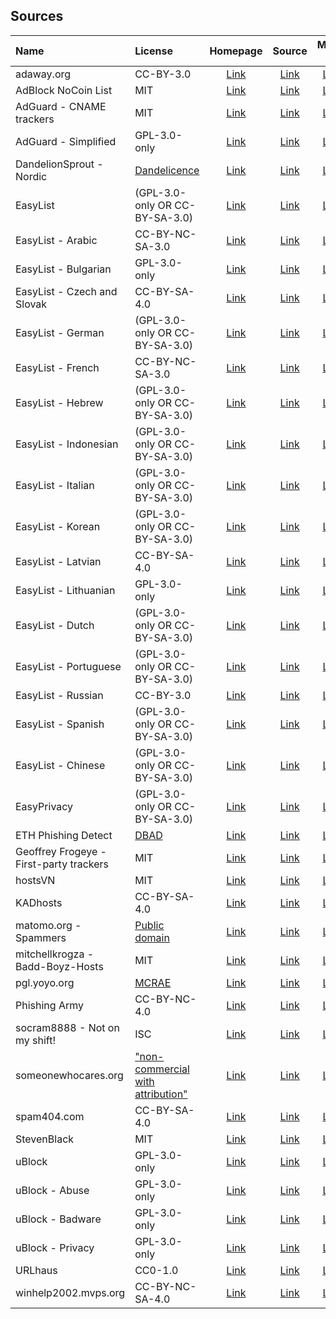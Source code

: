 ## Sources

| Name                                    | License                                                           | Homepage                                              | Source                                            | Mirror 1                                            | Mirror 2                                            | Mirror 3                                            |
|:----------------------------------------|:------------------------------------------------------------------|:-----------------------------------------------------:|:-------------------------------------------------:|:---------------------------------------------------:|:---------------------------------------------------:|:---------------------------------------------------:|
| adaway.org                              | CC-BY-3.0                                                         | [Link][homepage-adaway.org]                           | [Link][source-adaway.org]                         | [Link][mirror-1-adaway.org]                         | [Link][mirror-2-adaway.org]                         | [Link][mirror-3-adaway.org]                         |
| AdBlock NoCoin List                     | MIT                                                               | [Link][homepage-adblock-nocoin-list]                  | [Link][source-adblock-nocoin-list]                | [Link][mirror-1-adblock-nocoin-list]                | [Link][mirror-2-adblock-nocoin-list]                | [Link][mirror-3-adblock-nocoin-list]                |
| AdGuard - CNAME trackers                | MIT                                                               | [Link][homepage-adguard-cname-trackers]               | [Link][source-adguard-cname-trackers]             | [Link][mirror-1-adguard-cname-trackers]             | [Link][mirror-2-adguard-cname-trackers]             | [Link][mirror-3-adguard-cname-trackers]             |
| AdGuard - Simplified                    | GPL-3.0-only                                                      | [Link][homepage-adguard-simplified]                   | [Link][source-adguard-simplified]                 | [Link][mirror-1-adguard-simplified]                 | [Link][mirror-2-adguard-simplified]                 | [Link][mirror-3-adguard-simplified]                 |
| DandelionSprout - Nordic                | [Dandelicence][license-dandelionsprout-nordic]                    | [Link][homepage-dandelionsprout-nordic]               | [Link][source-dandelionsprout-nordic]             | [Link][mirror-1-dandelionsprout-nordic]             | [Link][mirror-2-dandelionsprout-nordic]             | [Link][mirror-3-dandelionsprout-nordic]             |
| EasyList                                | (GPL-3.0-only OR CC-BY-SA-3.0)                                    | [Link][homepage-easylist]                             | [Link][source-easylist]                           | [Link][mirror-1-easylist]                           | [Link][mirror-2-easylist]                           | [Link][mirror-3-easylist]                           |
| EasyList - Arabic                       | CC-BY-NC-SA-3.0                                                   | [Link][homepage-easylist-ara]                         | [Link][source-easylist-ara]                       | [Link][mirror-1-easylist-ara]                       | [Link][mirror-2-easylist-ara]                       | [Link][mirror-3-easylist-ara]                       |
| EasyList - Bulgarian                    | GPL-3.0-only                                                      | [Link][homepage-easylist-bul]                         | [Link][source-easylist-bul]                       | [Link][mirror-1-easylist-bul]                       | [Link][mirror-2-easylist-bul]                       | [Link][mirror-3-easylist-bul]                       |
| EasyList - Czech and Slovak             | CC-BY-SA-4.0                                                      | [Link][homepage-easylist-ces-slk]                     | [Link][source-easylist-ces-slk]                   | [Link][mirror-1-easylist-ces-slk]                   | [Link][mirror-2-easylist-ces-slk]                   | [Link][mirror-3-easylist-ces-slk]                   |
| EasyList - German                       | (GPL-3.0-only OR CC-BY-SA-3.0)                                    | [Link][homepage-easylist-deu]                         | [Link][source-easylist-deu]                       | [Link][mirror-1-easylist-deu]                       | [Link][mirror-2-easylist-deu]                       | [Link][mirror-3-easylist-deu]                       |
| EasyList - French                       | CC-BY-NC-SA-3.0                                                   | [Link][homepage-easylist-fra]                         | [Link][source-easylist-fra]                       | [Link][mirror-1-easylist-fra]                       | [Link][mirror-2-easylist-fra]                       | [Link][mirror-3-easylist-fra]                       |
| EasyList - Hebrew                       | (GPL-3.0-only OR CC-BY-SA-3.0)                                    | [Link][homepage-easylist-heb]                         | [Link][source-easylist-heb]                       | [Link][mirror-1-easylist-heb]                       | [Link][mirror-2-easylist-heb]                       | [Link][mirror-3-easylist-heb]                       |
| EasyList - Indonesian                   | (GPL-3.0-only OR CC-BY-SA-3.0)                                    | [Link][homepage-easylist-ind]                         | [Link][source-easylist-ind]                       | [Link][mirror-1-easylist-ind]                       | [Link][mirror-2-easylist-ind]                       | [Link][mirror-3-easylist-ind]                       |
| EasyList - Italian                      | (GPL-3.0-only OR CC-BY-SA-3.0)                                    | [Link][homepage-easylist-ita]                         | [Link][source-easylist-ita]                       | [Link][mirror-1-easylist-ita]                       | [Link][mirror-2-easylist-ita]                       | [Link][mirror-3-easylist-ita]                       |
| EasyList - Korean                       | (GPL-3.0-only OR CC-BY-SA-3.0)                                    | [Link][homepage-easylist-kor]                         | [Link][source-easylist-kor]                       | [Link][mirror-1-easylist-kor]                       | [Link][mirror-2-easylist-kor]                       | [Link][mirror-3-easylist-kor]                       |
| EasyList - Latvian                      | CC-BY-SA-4.0                                                      | [Link][homepage-easylist-lav]                         | [Link][source-easylist-lav]                       | [Link][mirror-1-easylist-lav]                       | [Link][mirror-2-easylist-lav]                       | [Link][mirror-3-easylist-lav]                       |
| EasyList - Lithuanian                   | GPL-3.0-only                                                      | [Link][homepage-easylist-lit]                         | [Link][source-easylist-lit]                       | [Link][mirror-1-easylist-lit]                       | [Link][mirror-2-easylist-lit]                       | [Link][mirror-3-easylist-lit]                       |
| EasyList - Dutch                        | (GPL-3.0-only OR CC-BY-SA-3.0)                                    | [Link][homepage-easylist-nld]                         | [Link][source-easylist-nld]                       | [Link][mirror-1-easylist-nld]                       | [Link][mirror-2-easylist-nld]                       | [Link][mirror-3-easylist-nld]                       |
| EasyList - Portuguese                   | (GPL-3.0-only OR CC-BY-SA-3.0)                                    | [Link][homepage-easylist-por]                         | [Link][source-easylist-por]                       | [Link][mirror-1-easylist-por]                       | [Link][mirror-2-easylist-por]                       | [Link][mirror-3-easylist-por]                       |
| EasyList - Russian                      | CC-BY-3.0                                                         | [Link][homepage-easylist-rus]                         | [Link][source-easylist-rus]                       | [Link][mirror-1-easylist-rus]                       | [Link][mirror-2-easylist-rus]                       | [Link][mirror-3-easylist-rus]                       |
| EasyList - Spanish                      | (GPL-3.0-only OR CC-BY-SA-3.0)                                    | [Link][homepage-easylist-spa]                         | [Link][source-easylist-spa]                       | [Link][mirror-1-easylist-spa]                       | [Link][mirror-2-easylist-spa]                       | [Link][mirror-3-easylist-spa]                       |
| EasyList - Chinese                      | (GPL-3.0-only OR CC-BY-SA-3.0)                                    | [Link][homepage-easylist-zho]                         | [Link][source-easylist-zho]                       | [Link][mirror-1-easylist-zho]                       | [Link][mirror-2-easylist-zho]                       | [Link][mirror-3-easylist-zho]                       |
| EasyPrivacy                             | (GPL-3.0-only OR CC-BY-SA-3.0)                                    | [Link][homepage-easyprivacy]                          | [Link][source-easyprivacy]                        | [Link][mirror-1-easyprivacy]                        | [Link][mirror-2-easyprivacy]                        | [Link][mirror-3-easyprivacy]                        |
| ETH Phishing Detect                     | [DBAD][license-eth-phishing-detect]                               | [Link][homepage-eth-phishing-detect]                  | [Link][source-eth-phishing-detect]                | [Link][mirror-1-eth-phishing-detect]                | [Link][mirror-2-eth-phishing-detect]                | [Link][mirror-3-eth-phishing-detect]                |
| Geoffrey Frogeye - First-party trackers | MIT                                                               | [Link][homepage-gfrogeye-firstparty-trackers]         | [Link][source-gfrogeye-firstparty-trackers]       | [Link][mirror-1-gfrogeye-firstparty-trackers]       | [Link][mirror-2-gfrogeye-firstparty-trackers]       | [Link][mirror-3-gfrogeye-firstparty-trackers]       |
| hostsVN                                 | MIT                                                               | [Link][homepage-hostsvn]                              | [Link][source-hostsvn]                            | [Link][mirror-1-hostsvn]                            | [Link][mirror-2-hostsvn]                            | [Link][mirror-3-hostsvn]                            |
| KADhosts                                | CC-BY-SA-4.0                                                      | [Link][homepage-kadhosts]                             | [Link][source-kadhosts]                           | [Link][mirror-1-kadhosts]                           | [Link][mirror-2-kadhosts]                           | [Link][mirror-3-kadhosts]                           |
| matomo.org - Spammers                   | [Public domain][license-matomo.org-spammers]                      | [Link][homepage-matomo.org-spammers]                  | [Link][source-matomo.org-spammers]                | [Link][mirror-1-matomo.org-spammers]                | [Link][mirror-2-matomo.org-spammers]                | [Link][mirror-3-matomo.org-spammers]                |
| mitchellkrogza - Badd-Boyz-Hosts        | MIT                                                               | [Link][homepage-mitchellkrogza-badd-boyz-hosts]       | [Link][source-mitchellkrogza-badd-boyz-hosts]     | [Link][mirror-1-mitchellkrogza-badd-boyz-hosts]     | [Link][mirror-2-mitchellkrogza-badd-boyz-hosts]     | [Link][mirror-3-mitchellkrogza-badd-boyz-hosts]     |
| pgl.yoyo.org                            | [MCRAE][license-pgl.yoyo.org]                                     | [Link][homepage-pgl.yoyo.org]                         | [Link][source-pgl.yoyo.org]                       | [Link][mirror-1-pgl.yoyo.org]                       | [Link][mirror-2-pgl.yoyo.org]                       | [Link][mirror-3-pgl.yoyo.org]                       |
| Phishing Army                           | CC-BY-NC-4.0                                                      | [Link][homepage-phishing.army]                        | [Link][source-phishing.army]                      | [Link][mirror-1-phishing.army]                      | [Link][mirror-2-phishing.army]                      | [Link][mirror-3-phishing.army]                      |
| socram8888 - Not on my shift!           | ISC                                                               | [Link][homepage-socram8888-notonmyshift]              | [Link][source-socram8888-notonmyshift]            | [Link][mirror-1-socram8888-notonmyshift]            | [Link][mirror-2-socram8888-notonmyshift]            | [Link][mirror-3-socram8888-notonmyshift]            |
| someonewhocares.org                     | ["non-commercial with attribution"][license-someonewhocares.org]  | [Link][homepage-someonewhocares.org]                  | [Link][source-someonewhocares.org]                | [Link][mirror-1-someonewhocares.org]                | [Link][mirror-2-someonewhocares.org]                | [Link][mirror-3-someonewhocares.org]                |
| spam404.com                             | CC-BY-SA-4.0                                                      | [Link][homepage-spam404.com]                          | [Link][source-spam404.com]                        | [Link][mirror-1-spam404.com]                        | [Link][mirror-2-spam404.com]                        | [Link][mirror-3-spam404.com]                        |
| StevenBlack                             | MIT                                                               | [Link][homepage-stevenblack]                          | [Link][source-stevenblack]                        | [Link][mirror-1-stevenblack]                        | [Link][mirror-2-stevenblack]                        | [Link][mirror-3-stevenblack]                        |
| uBlock                                  | GPL-3.0-only                                                      | [Link][homepage-ublock]                               | [Link][source-ublock]                             | [Link][mirror-1-ublock]                             | [Link][mirror-2-ublock]                             | [Link][mirror-3-ublock]                             |
| uBlock - Abuse                          | GPL-3.0-only                                                      | [Link][homepage-ublock-abuse]                         | [Link][source-ublock-abuse]                       | [Link][mirror-1-ublock-abuse]                       | [Link][mirror-2-ublock-abuse]                       | [Link][mirror-3-ublock-abuse]                       |
| uBlock - Badware                        | GPL-3.0-only                                                      | [Link][homepage-ublock-badware]                       | [Link][source-ublock-badware]                     | [Link][mirror-1-ublock-badware]                     | [Link][mirror-2-ublock-badware]                     | [Link][mirror-3-ublock-badware]                     |
| uBlock - Privacy                        | GPL-3.0-only                                                      | [Link][homepage-ublock-privacy]                       | [Link][source-ublock-privacy]                     | [Link][mirror-1-ublock-privacy]                     | [Link][mirror-2-ublock-privacy]                     | [Link][mirror-3-ublock-privacy]                     |
| URLhaus                                 | CC0-1.0                                                           | [Link][homepage-urlhaus]                              | [Link][source-urlhaus]                            | [Link][mirror-1-urlhaus]                            | [Link][mirror-2-urlhaus]                            | [Link][mirror-3-urlhaus]                            |
| winhelp2002.mvps.org                    | CC-BY-NC-SA-4.0                                                   | [Link][homepage-winhelp2002.mvps.org]                 | [Link][source-winhelp2002.mvps.org]               | [Link][mirror-1-winhelp2002.mvps.org]               | [Link][mirror-2-winhelp2002.mvps.org]               | [Link][mirror-3-winhelp2002.mvps.org]               |

[homepage-adaway.org]: https://adaway.org
[source-adaway.org]: https://adaway.org/hosts.txt
[mirror-1-adaway.org]: https://raw.githubusercontent.com/hectorm/hmirror/master/data/adaway.org/list.txt
[mirror-2-adaway.org]: https://gitlab.com/hectorm/hmirror/-/raw/master/data/adaway.org/list.txt
[mirror-3-adaway.org]: https://hmirror.molinero.dev/adaway.org/list.txt

[homepage-adblock-nocoin-list]: https://github.com/hoshsadiq/adblock-nocoin-list
[source-adblock-nocoin-list]: https://raw.githubusercontent.com/hoshsadiq/adblock-nocoin-list/master/hosts.txt
[mirror-1-adblock-nocoin-list]: https://raw.githubusercontent.com/hectorm/hmirror/master/data/adblock-nocoin-list/list.txt
[mirror-2-adblock-nocoin-list]: https://gitlab.com/hectorm/hmirror/-/raw/master/data/adblock-nocoin-list/list.txt
[mirror-3-adblock-nocoin-list]: https://hmirror.molinero.dev/adblock-nocoin-list/list.txt

[homepage-adguard-cname-trackers]: https://github.com/AdguardTeam/cname-trackers
[source-adguard-cname-trackers]: https://raw.githubusercontent.com/AdguardTeam/cname-trackers/master/combined_disguised_trackers_justdomains.txt
[mirror-1-adguard-cname-trackers]: https://raw.githubusercontent.com/hectorm/hmirror/master/data/adguard-cname-trackers/list.txt
[mirror-2-adguard-cname-trackers]: https://gitlab.com/hectorm/hmirror/-/raw/master/data/adguard-cname-trackers/list.txt
[mirror-3-adguard-cname-trackers]: https://hmirror.molinero.dev/adguard-cname-trackers/list.txt

[homepage-adguard-simplified]: https://github.com/AdguardTeam/AdGuardSDNSFilter
[source-adguard-simplified]: https://adguardteam.github.io/AdGuardSDNSFilter/Filters/filter.txt
[mirror-1-adguard-simplified]: https://raw.githubusercontent.com/hectorm/hmirror/master/data/adguard-simplified/list.txt
[mirror-2-adguard-simplified]: https://gitlab.com/hectorm/hmirror/-/raw/master/data/adguard-simplified/list.txt
[mirror-3-adguard-simplified]: https://hmirror.molinero.dev/adguard-simplified/list.txt

[homepage-dandelionsprout-nordic]: https://github.com/DandelionSprout/adfilt
[license-dandelionsprout-nordic]: https://github.com/DandelionSprout/adfilt/blob/master/LICENSE.md
[source-dandelionsprout-nordic]: https://raw.githubusercontent.com/DandelionSprout/adfilt/master/NorwegianExperimentalList%20alternate%20versions/DandelionSproutsNorskeFiltreDomains.txt
[mirror-1-dandelionsprout-nordic]: https://raw.githubusercontent.com/hectorm/hmirror/master/data/dandelionsprout-nordic/list.txt
[mirror-2-dandelionsprout-nordic]: https://gitlab.com/hectorm/hmirror/-/raw/master/data/dandelionsprout-nordic/list.txt
[mirror-3-dandelionsprout-nordic]: https://hmirror.molinero.dev/dandelionsprout-nordic/list.txt

[homepage-easylist]: https://easylist.to
[source-easylist]: https://easylist.to/easylist/easylist.txt
[mirror-1-easylist]: https://raw.githubusercontent.com/hectorm/hmirror/master/data/easylist/list.txt
[mirror-2-easylist]: https://gitlab.com/hectorm/hmirror/-/raw/master/data/easylist/list.txt
[mirror-3-easylist]: https://hmirror.molinero.dev/easylist/list.txt

[homepage-easylist-ara]: https://github.com/easylist/listear
[source-easylist-ara]: https://easylist-downloads.adblockplus.org/Liste_AR.txt
[mirror-1-easylist-ara]: https://raw.githubusercontent.com/hectorm/hmirror/master/data/easylist-ara/list.txt
[mirror-2-easylist-ara]: https://gitlab.com/hectorm/hmirror/-/raw/master/data/easylist-ara/list.txt
[mirror-3-easylist-ara]: https://hmirror.molinero.dev/easylist-ara/list.txt

[homepage-easylist-bul]: https://stanev.org/abp/
[source-easylist-bul]: https://easylist-downloads.adblockplus.org/bulgarian_list.txt
[mirror-1-easylist-bul]: https://raw.githubusercontent.com/hectorm/hmirror/master/data/easylist-bul/list.txt
[mirror-2-easylist-bul]: https://gitlab.com/hectorm/hmirror/-/raw/master/data/easylist-bul/list.txt
[mirror-3-easylist-bul]: https://hmirror.molinero.dev/easylist-bul/list.txt

[homepage-easylist-ces-slk]: https://github.com/tomasko126/easylistczechandslovak
[source-easylist-ces-slk]: https://easylist-downloads.adblockplus.org/easylistczechslovak.txt
[mirror-1-easylist-ces-slk]: https://raw.githubusercontent.com/hectorm/hmirror/master/data/easylist-ces-slk/list.txt
[mirror-2-easylist-ces-slk]: https://gitlab.com/hectorm/hmirror/-/raw/master/data/easylist-ces-slk/list.txt
[mirror-3-easylist-ces-slk]: https://hmirror.molinero.dev/easylist-ces-slk/list.txt

[homepage-easylist-deu]: https://github.com/easylist/easylistgermany
[source-easylist-deu]: https://easylist-downloads.adblockplus.org/easylistgermany.txt
[mirror-1-easylist-deu]: https://raw.githubusercontent.com/hectorm/hmirror/master/data/easylist-deu/list.txt
[mirror-2-easylist-deu]: https://gitlab.com/hectorm/hmirror/-/raw/master/data/easylist-deu/list.txt
[mirror-3-easylist-deu]: https://hmirror.molinero.dev/easylist-deu/list.txt

[homepage-easylist-fra]: https://github.com/easylist/listefr
[source-easylist-fra]: https://easylist-downloads.adblockplus.org/liste_fr.txt
[mirror-1-easylist-fra]: https://raw.githubusercontent.com/hectorm/hmirror/master/data/easylist-fra/list.txt
[mirror-2-easylist-fra]: https://gitlab.com/hectorm/hmirror/-/raw/master/data/easylist-fra/list.txt
[mirror-3-easylist-fra]: https://hmirror.molinero.dev/easylist-fra/list.txt

[homepage-easylist-heb]: https://github.com/easylist/EasyListHebrew
[source-easylist-heb]: https://easylist-downloads.adblockplus.org/israellist.txt
[mirror-1-easylist-heb]: https://raw.githubusercontent.com/hectorm/hmirror/master/data/easylist-heb/list.txt
[mirror-2-easylist-heb]: https://gitlab.com/hectorm/hmirror/-/raw/master/data/easylist-heb/list.txt
[mirror-3-easylist-heb]: https://hmirror.molinero.dev/easylist-heb/list.txt

[homepage-easylist-ind]: https://github.com/ABPindo/indonesianadblockrules
[source-easylist-ind]: https://easylist-downloads.adblockplus.org/abpindo.txt
[mirror-1-easylist-ind]: https://raw.githubusercontent.com/hectorm/hmirror/master/data/easylist-ind/list.txt
[mirror-2-easylist-ind]: https://gitlab.com/hectorm/hmirror/-/raw/master/data/easylist-ind/list.txt
[mirror-3-easylist-ind]: https://hmirror.molinero.dev/easylist-ind/list.txt

[homepage-easylist-ita]: https://github.com/easylist/easylistitaly
[source-easylist-ita]: https://easylist-downloads.adblockplus.org/easylistitaly.txt
[mirror-1-easylist-ita]: https://raw.githubusercontent.com/hectorm/hmirror/master/data/easylist-ita/list.txt
[mirror-2-easylist-ita]: https://gitlab.com/hectorm/hmirror/-/raw/master/data/easylist-ita/list.txt
[mirror-3-easylist-ita]: https://hmirror.molinero.dev/easylist-ita/list.txt

[homepage-easylist-kor]: https://github.com/easylist/KoreanList
[source-easylist-kor]: https://easylist-downloads.adblockplus.org/koreanlist.txt
[mirror-1-easylist-kor]: https://raw.githubusercontent.com/hectorm/hmirror/master/data/easylist-kor/list.txt
[mirror-2-easylist-kor]: https://gitlab.com/hectorm/hmirror/-/raw/master/data/easylist-kor/list.txt
[mirror-3-easylist-kor]: https://hmirror.molinero.dev/easylist-kor/list.txt

[homepage-easylist-lav]: https://notabug.org/latvian-list/adblock-latvian
[source-easylist-lav]: https://easylist-downloads.adblockplus.org/latvianlist.txt
[mirror-1-easylist-lav]: https://raw.githubusercontent.com/hectorm/hmirror/master/data/easylist-lav/list.txt
[mirror-2-easylist-lav]: https://gitlab.com/hectorm/hmirror/-/raw/master/data/easylist-lav/list.txt
[mirror-3-easylist-lav]: https://hmirror.molinero.dev/easylist-lav/list.txt

[homepage-easylist-lit]: https://github.com/EasyList-Lithuania/easylist_lithuania
[source-easylist-lit]: https://easylist-downloads.adblockplus.org/easylistlithuania.txt
[mirror-1-easylist-lit]: https://raw.githubusercontent.com/hectorm/hmirror/master/data/easylist-lit/list.txt
[mirror-2-easylist-lit]: https://gitlab.com/hectorm/hmirror/-/raw/master/data/easylist-lit/list.txt
[mirror-3-easylist-lit]: https://hmirror.molinero.dev/easylist-lit/list.txt

[homepage-easylist-nld]: https://github.com/easylist/easylistdutch
[source-easylist-nld]: https://easylist-downloads.adblockplus.org/easylistdutch.txt
[mirror-1-easylist-nld]: https://raw.githubusercontent.com/hectorm/hmirror/master/data/easylist-nld/list.txt
[mirror-2-easylist-nld]: https://gitlab.com/hectorm/hmirror/-/raw/master/data/easylist-nld/list.txt
[mirror-3-easylist-nld]: https://hmirror.molinero.dev/easylist-nld/list.txt

[homepage-easylist-por]: https://github.com/easylist/easylistportuguese
[source-easylist-por]: https://easylist-downloads.adblockplus.org/easylistportuguese.txt
[mirror-1-easylist-por]: https://raw.githubusercontent.com/hectorm/hmirror/master/data/easylist-por/list.txt
[mirror-2-easylist-por]: https://gitlab.com/hectorm/hmirror/-/raw/master/data/easylist-por/list.txt
[mirror-3-easylist-por]: https://hmirror.molinero.dev/easylist-por/list.txt

[homepage-easylist-rus]: https://github.com/easylist/ruadlist
[source-easylist-rus]: https://easylist-downloads.adblockplus.org/advblock.txt
[mirror-1-easylist-rus]: https://raw.githubusercontent.com/hectorm/hmirror/master/data/easylist-rus/list.txt
[mirror-2-easylist-rus]: https://gitlab.com/hectorm/hmirror/-/raw/master/data/easylist-rus/list.txt
[mirror-3-easylist-rus]: https://hmirror.molinero.dev/easylist-rus/list.txt

[homepage-easylist-spa]: https://github.com/easylist/easylistspanish
[source-easylist-spa]: https://easylist-downloads.adblockplus.org/easylistspanish.txt
[mirror-1-easylist-spa]: https://raw.githubusercontent.com/hectorm/hmirror/master/data/easylist-spa/list.txt
[mirror-2-easylist-spa]: https://gitlab.com/hectorm/hmirror/-/raw/master/data/easylist-spa/list.txt
[mirror-3-easylist-spa]: https://hmirror.molinero.dev/easylist-spa/list.txt

[homepage-easylist-zho]: https://github.com/easylist/easylistchina
[source-easylist-zho]: https://easylist-downloads.adblockplus.org/easylistchina.txt
[mirror-1-easylist-zho]: https://raw.githubusercontent.com/hectorm/hmirror/master/data/easylist-zho/list.txt
[mirror-2-easylist-zho]: https://gitlab.com/hectorm/hmirror/-/raw/master/data/easylist-zho/list.txt
[mirror-3-easylist-zho]: https://hmirror.molinero.dev/easylist-zho/list.txt

[homepage-easyprivacy]: https://easylist.to
[source-easyprivacy]: https://easylist.to/easylist/easyprivacy.txt
[mirror-1-easyprivacy]: https://raw.githubusercontent.com/hectorm/hmirror/master/data/easyprivacy/list.txt
[mirror-2-easyprivacy]: https://gitlab.com/hectorm/hmirror/-/raw/master/data/easyprivacy/list.txt
[mirror-3-easyprivacy]: https://hmirror.molinero.dev/easyprivacy/list.txt

[homepage-eth-phishing-detect]: https://github.com/MetaMask/eth-phishing-detect
[license-eth-phishing-detect]: https://github.com/MetaMask/eth-phishing-detect/blob/master/LICENSE
[source-eth-phishing-detect]: https://raw.githubusercontent.com/MetaMask/eth-phishing-detect/master/src/hosts.txt
[mirror-1-eth-phishing-detect]: https://raw.githubusercontent.com/hectorm/hmirror/master/data/eth-phishing-detect/list.txt
[mirror-2-eth-phishing-detect]: https://gitlab.com/hectorm/hmirror/-/raw/master/data/eth-phishing-detect/list.txt
[mirror-3-eth-phishing-detect]: https://hmirror.molinero.dev/eth-phishing-detect/list.txt

[homepage-gfrogeye-firstparty-trackers]: https://hostfiles.frogeye.fr
[source-gfrogeye-firstparty-trackers]: https://hostfiles.frogeye.fr/firstparty-trackers.txt
[mirror-1-gfrogeye-firstparty-trackers]: https://raw.githubusercontent.com/hectorm/hmirror/master/data/gfrogeye-firstparty-trackers/list.txt
[mirror-2-gfrogeye-firstparty-trackers]: https://gitlab.com/hectorm/hmirror/-/raw/master/data/gfrogeye-firstparty-trackers/list.txt
[mirror-3-gfrogeye-firstparty-trackers]: https://hmirror.molinero.dev/gfrogeye-firstparty-trackers/list.txt

[homepage-hostsvn]: https://github.com/bigdargon/hostsVN
[source-hostsvn]: https://raw.githubusercontent.com/bigdargon/hostsVN/master/option/hosts-VN
[mirror-1-hostsvn]: https://raw.githubusercontent.com/hectorm/hmirror/master/data/hostsvn/list.txt
[mirror-2-hostsvn]: https://gitlab.com/hectorm/hmirror/-/raw/master/data/hostsvn/list.txt
[mirror-3-hostsvn]: https://hmirror.molinero.dev/hostsvn/list.txt

[homepage-kadhosts]: https://github.com/PolishFiltersTeam/KADhosts
[source-kadhosts]: https://raw.githubusercontent.com/PolishFiltersTeam/KADhosts/master/KADhosts.txt
[mirror-1-kadhosts]: https://raw.githubusercontent.com/hectorm/hmirror/master/data/kadhosts/list.txt
[mirror-2-kadhosts]: https://gitlab.com/hectorm/hmirror/-/raw/master/data/kadhosts/list.txt
[mirror-3-kadhosts]: https://hmirror.molinero.dev/kadhosts/list.txt

[homepage-matomo.org-spammers]: https://github.com/matomo-org/referrer-spam-list
[license-matomo.org-spammers]: https://github.com/matomo-org/referrer-spam-list#license
[source-matomo.org-spammers]: https://raw.githubusercontent.com/matomo-org/referrer-spam-list/master/spammers.txt
[mirror-1-matomo.org-spammers]: https://raw.githubusercontent.com/hectorm/hmirror/master/data/matomo.org-spammers/list.txt
[mirror-2-matomo.org-spammers]: https://gitlab.com/hectorm/hmirror/-/raw/master/data/matomo.org-spammers/list.txt
[mirror-3-matomo.org-spammers]: https://hmirror.molinero.dev/matomo.org-spammers/list.txt

[homepage-mitchellkrogza-badd-boyz-hosts]: https://github.com/mitchellkrogza/Badd-Boyz-Hosts
[source-mitchellkrogza-badd-boyz-hosts]: https://raw.githubusercontent.com/mitchellkrogza/Badd-Boyz-Hosts/master/hosts
[mirror-1-mitchellkrogza-badd-boyz-hosts]: https://raw.githubusercontent.com/hectorm/hmirror/master/data/mitchellkrogza-badd-boyz-hosts/list.txt
[mirror-2-mitchellkrogza-badd-boyz-hosts]: https://gitlab.com/hectorm/hmirror/-/raw/master/data/mitchellkrogza-badd-boyz-hosts/list.txt
[mirror-3-mitchellkrogza-badd-boyz-hosts]: https://hmirror.molinero.dev/mitchellkrogza-badd-boyz-hosts/list.txt

[homepage-pgl.yoyo.org]: https://pgl.yoyo.org/adservers/
[license-pgl.yoyo.org]: https://pgl.yoyo.org/license/
[source-pgl.yoyo.org]: https://pgl.yoyo.org/adservers/serverlist.php?hostformat=nohtml&mimetype=plaintext
[mirror-1-pgl.yoyo.org]: https://raw.githubusercontent.com/hectorm/hmirror/master/data/pgl.yoyo.org/list.txt
[mirror-2-pgl.yoyo.org]: https://gitlab.com/hectorm/hmirror/-/raw/master/data/pgl.yoyo.org/list.txt
[mirror-3-pgl.yoyo.org]: https://hmirror.molinero.dev/pgl.yoyo.org/list.txt

[homepage-phishing.army]: https://phishing.army
[source-phishing.army]: https://phishing.army/download/phishing_army_blocklist.txt
[mirror-1-phishing.army]: https://raw.githubusercontent.com/hectorm/hmirror/master/data/phishing.army/list.txt
[mirror-2-phishing.army]: https://gitlab.com/hectorm/hmirror/-/raw/master/data/phishing.army/list.txt
[mirror-3-phishing.army]: https://hmirror.molinero.dev/phishing.army/list.txt

[homepage-socram8888-notonmyshift]: https://orca.pet/notonmyshift/
[source-socram8888-notonmyshift]: https://orca.pet/notonmyshift/hosts.txt
[mirror-1-socram8888-notonmyshift]: https://raw.githubusercontent.com/hectorm/hmirror/master/data/socram8888-notonmyshift/list.txt
[mirror-2-socram8888-notonmyshift]: https://gitlab.com/hectorm/hmirror/-/raw/master/data/socram8888-notonmyshift/list.txt
[mirror-3-socram8888-notonmyshift]: https://hmirror.molinero.dev/socram8888-notonmyshift/list.txt

[homepage-someonewhocares.org]: https://someonewhocares.org/hosts/
[license-someonewhocares.org]: https://someonewhocares.org/hosts/
[source-someonewhocares.org]: https://someonewhocares.org/hosts/hosts
[mirror-1-someonewhocares.org]: https://raw.githubusercontent.com/hectorm/hmirror/master/data/someonewhocares.org/list.txt
[mirror-2-someonewhocares.org]: https://gitlab.com/hectorm/hmirror/-/raw/master/data/someonewhocares.org/list.txt
[mirror-3-someonewhocares.org]: https://hmirror.molinero.dev/someonewhocares.org/list.txt

[homepage-spam404.com]: https://github.com/Spam404/lists
[source-spam404.com]: https://raw.githubusercontent.com/Spam404/lists/master/main-blacklist.txt
[mirror-1-spam404.com]: https://raw.githubusercontent.com/hectorm/hmirror/master/data/spam404.com/list.txt
[mirror-2-spam404.com]: https://gitlab.com/hectorm/hmirror/-/raw/master/data/spam404.com/list.txt
[mirror-3-spam404.com]: https://hmirror.molinero.dev/spam404.com/list.txt

[homepage-stevenblack]: https://github.com/StevenBlack/hosts
[source-stevenblack]: https://raw.githubusercontent.com/StevenBlack/hosts/master/data/StevenBlack/hosts
[mirror-1-stevenblack]: https://raw.githubusercontent.com/hectorm/hmirror/master/data/stevenblack/list.txt
[mirror-2-stevenblack]: https://gitlab.com/hectorm/hmirror/-/raw/master/data/stevenblack/list.txt
[mirror-3-stevenblack]: https://hmirror.molinero.dev/stevenblack/list.txt

[homepage-ublock]: https://github.com/uBlockOrigin/uAssets
[source-ublock]: https://raw.githubusercontent.com/uBlockOrigin/uAssets/master/filters/filters.txt
[mirror-1-ublock]: https://raw.githubusercontent.com/hectorm/hmirror/master/data/ublock/list.txt
[mirror-2-ublock]: https://gitlab.com/hectorm/hmirror/-/raw/master/data/ublock/list.txt
[mirror-3-ublock]: https://hmirror.molinero.dev/ublock/list.txt

[homepage-ublock-abuse]: https://github.com/uBlockOrigin/uAssets
[source-ublock-abuse]: https://raw.githubusercontent.com/uBlockOrigin/uAssets/master/filters/resource-abuse.txt
[mirror-1-ublock-abuse]: https://raw.githubusercontent.com/hectorm/hmirror/master/data/ublock-abuse/list.txt
[mirror-2-ublock-abuse]: https://gitlab.com/hectorm/hmirror/-/raw/master/data/ublock-abuse/list.txt
[mirror-3-ublock-abuse]: https://hmirror.molinero.dev/ublock-abuse/list.txt

[homepage-ublock-badware]: https://github.com/uBlockOrigin/uAssets
[source-ublock-badware]: https://raw.githubusercontent.com/uBlockOrigin/uAssets/master/filters/badware.txt
[mirror-1-ublock-badware]: https://raw.githubusercontent.com/hectorm/hmirror/master/data/ublock-badware/list.txt
[mirror-2-ublock-badware]: https://gitlab.com/hectorm/hmirror/-/raw/master/data/ublock-badware/list.txt
[mirror-3-ublock-badware]: https://hmirror.molinero.dev/ublock-badware/list.txt

[homepage-ublock-privacy]: https://github.com/uBlockOrigin/uAssets
[source-ublock-privacy]: https://raw.githubusercontent.com/uBlockOrigin/uAssets/master/filters/privacy.txt
[mirror-1-ublock-privacy]: https://raw.githubusercontent.com/hectorm/hmirror/master/data/ublock-privacy/list.txt
[mirror-2-ublock-privacy]: https://gitlab.com/hectorm/hmirror/-/raw/master/data/ublock-privacy/list.txt
[mirror-3-ublock-privacy]: https://hmirror.molinero.dev/ublock-privacy/list.txt

[homepage-urlhaus]: https://urlhaus.abuse.ch
[source-urlhaus]: https://urlhaus.abuse.ch/downloads/hostfile/
[mirror-1-urlhaus]: https://raw.githubusercontent.com/hectorm/hmirror/master/data/urlhaus/list.txt
[mirror-2-urlhaus]: https://gitlab.com/hectorm/hmirror/-/raw/master/data/urlhaus/list.txt
[mirror-3-urlhaus]: https://hmirror.molinero.dev/urlhaus/list.txt

[homepage-winhelp2002.mvps.org]: https://winhelp2002.mvps.org
[source-winhelp2002.mvps.org]: https://winhelp2002.mvps.org/hosts.txt
[mirror-1-winhelp2002.mvps.org]: https://raw.githubusercontent.com/hectorm/hmirror/master/data/winhelp2002.mvps.org/list.txt
[mirror-2-winhelp2002.mvps.org]: https://gitlab.com/hectorm/hmirror/-/raw/master/data/winhelp2002.mvps.org/list.txt
[mirror-3-winhelp2002.mvps.org]: https://hmirror.molinero.dev/winhelp2002.mvps.org/list.txt
